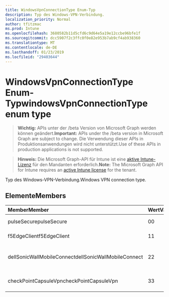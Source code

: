 ```yaml
---
title: WindowsVpnConnectionType Enum-Typ
description: Typ des Windows-VPN-Verbindung.
localization_priority: Normal
author: tfitzmac
ms.prod: Intune
ms.openlocfilehash: 3680582b11d5cfd6c9d64e5a19e12ccbe96bfe1f
ms.sourcegitcommit: dcc5907f2c3ffc0f0e82e953b7ab9cf4ab938360
ms.translationtype: MT
ms.contentlocale: de-DE
ms.lasthandoff: 01/23/2019
ms.locfileid: "29403644"
---
```

# <a name="windowsvpnconnectiontype-enum-type"></a><span data-ttu-id="c0836-103">WindowsVpnConnectionType Enum-Typ</span><span class="sxs-lookup"><span data-stu-id="c0836-103">windowsVpnConnectionType enum type</span></span>

> <span data-ttu-id="c0836-104">**Wichtig:** APIs unter der /beta Version von Microsoft Graph werden können geändert.</span><span class="sxs-lookup"><span data-stu-id="c0836-104">**Important:** APIs under the /beta version in Microsoft Graph are subject to change.</span></span> <span data-ttu-id="c0836-105">Die Verwendung dieser APIs in Produktionsanwendungen wird nicht unterstützt.</span><span class="sxs-lookup"><span data-stu-id="c0836-105">Use of these APIs in production applications is not supported.</span></span>

> <span data-ttu-id="c0836-106">**Hinweis:** Die Microsoft Graph-API für Intune ist eine [aktive Intune-Lizenz](https://go.microsoft.com/fwlink/?linkid=839381) für den Mandanten erforderlich.</span><span class="sxs-lookup"><span data-stu-id="c0836-106">**Note:** The Microsoft Graph API for Intune requires an [active Intune license](https://go.microsoft.com/fwlink/?linkid=839381) for the tenant.</span></span>

<span data-ttu-id="c0836-107">Typ des Windows-VPN-Verbindung.</span><span class="sxs-lookup"><span data-stu-id="c0836-107">Windows VPN connection type.</span></span>

## <a name="members"></a><span data-ttu-id="c0836-108">Elemente</span><span class="sxs-lookup"><span data-stu-id="c0836-108">Members</span></span>
|<span data-ttu-id="c0836-109">Member</span><span class="sxs-lookup"><span data-stu-id="c0836-109">Member</span></span>|<span data-ttu-id="c0836-110">Wert</span><span class="sxs-lookup"><span data-stu-id="c0836-110">Value</span></span>|<span data-ttu-id="c0836-111">Beschreibung</span><span class="sxs-lookup"><span data-stu-id="c0836-111">Description</span></span>|
|:---|:---|:---|
|<span data-ttu-id="c0836-112">pulseSecure</span><span class="sxs-lookup"><span data-stu-id="c0836-112">pulseSecure</span></span>|<span data-ttu-id="c0836-113">0</span><span class="sxs-lookup"><span data-stu-id="c0836-113">0</span></span>|<span data-ttu-id="c0836-114">Pulse sichern.</span><span class="sxs-lookup"><span data-stu-id="c0836-114">Pulse Secure.</span></span>|
|<span data-ttu-id="c0836-115">f5EdgeClient</span><span class="sxs-lookup"><span data-stu-id="c0836-115">f5EdgeClient</span></span>|<span data-ttu-id="c0836-116">1</span><span class="sxs-lookup"><span data-stu-id="c0836-116">1</span></span>|<span data-ttu-id="c0836-117">F5-Edge-Client.</span><span class="sxs-lookup"><span data-stu-id="c0836-117">F5 Edge Client.</span></span>|
|<span data-ttu-id="c0836-118">dellSonicWallMobileConnect</span><span class="sxs-lookup"><span data-stu-id="c0836-118">dellSonicWallMobileConnect</span></span>|<span data-ttu-id="c0836-119">2</span><span class="sxs-lookup"><span data-stu-id="c0836-119">2</span></span>|<span data-ttu-id="c0836-120">Dell SonicWALL Mobile Verbindung.</span><span class="sxs-lookup"><span data-stu-id="c0836-120">Dell SonicWALL Mobile Connection.</span></span>|
|<span data-ttu-id="c0836-121">checkPointCapsuleVpn</span><span class="sxs-lookup"><span data-stu-id="c0836-121">checkPointCapsuleVpn</span></span>|<span data-ttu-id="c0836-122">3</span><span class="sxs-lookup"><span data-stu-id="c0836-122">3</span></span>|<span data-ttu-id="c0836-123">Überprüfen Sie Punkt "Kapseln" VPN.</span><span class="sxs-lookup"><span data-stu-id="c0836-123">Check Point Capsule VPN.</span></span>|




